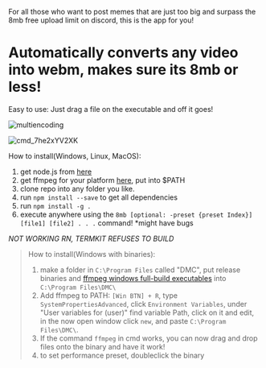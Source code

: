 For all those who want to post memes that are just too big and surpass the 8mb free upload limit on discord, this is the app for you!

# Automatically converts any video into webm, makes sure its 8mb or less!

Easy to use: Just drag a file on the executable and off it goes!

![multiencoding](https://user-images.githubusercontent.com/25299243/166849422-5a687ec5-c110-4de9-bbc3-1ded54bbeaa8.gif)

![cmd_7he2xYV2XK](https://user-images.githubusercontent.com/25299243/166849534-482cd9f0-6a57-4454-bbca-813167cb9ac2.gif)


How to install(Windows, Linux, MacOS):
1. get node.js from [here](https://nodejs.org)
2. get ffmpeg for your platform [here](https://ffmpeg.org/download.html), put into $PATH
3. clone repo into any folder you like.
4. run `npm install --save` to get all dependencies
5. run `npm install -g .`
6. execute anywhere using the `8mb [optional: -preset {preset Index}] [file1] [file2] . . .` command!
*might have bugs





*NOT WORKING RN, TERMKIT REFUSES TO BUILD*
>How to install(Windows with binaries):
>1. make a folder in `C:\Program Files` called "DMC", put release binaries and [ffmpeg windows full-build executables](https://github.com/GyanD/codexffmpeg/releases/) into `C:\Program Files\DMC\`
>2. Add ffmpeg to PATH: `[Win BTN] + R`, type `SystemPropertiesAdvanced`, click `Environment Variables`, under "User variables for (user)" find variable Path, click on it and edit, in the now open window click `new`, and paste `C:\Program Files\DMC\`. 
>3. If the command `ffmpeg` in cmd works, you can now drag and drop files onto the binary and have it work!
>4. to set performance preset, doubleclick the binary
